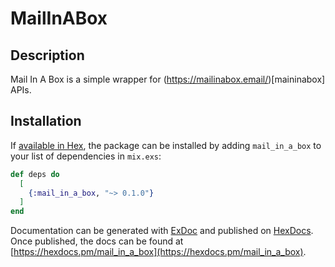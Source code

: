 # MailInABox

## Description

Mail In A Box is a simple wrapper for (https://mailinabox.email/)[maininabox]
APIs. 

## Installation

If [available in Hex](https://hex.pm/docs/publish), the package can be installed
by adding `mail_in_a_box` to your list of dependencies in `mix.exs`:

```elixir
def deps do
  [
    {:mail_in_a_box, "~> 0.1.0"}
  ]
end
```

Documentation can be generated with [ExDoc](https://github.com/elixir-lang/ex_doc)
and published on [HexDocs](https://hexdocs.pm). Once published, the docs can
be found at [https://hexdocs.pm/mail_in_a_box](https://hexdocs.pm/mail_in_a_box).




